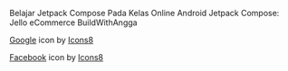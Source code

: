 Belajar Jetpack Compose Pada Kelas Online Android Jetpack Compose: Jello eCommerce BuildWithAngga





<a target="_blank" href="https://icons8.com/icon/17949/google">Google</a> icon by <a target="_blank" href="https://icons8.com">Icons8</a>

<a target="_blank" href="https://icons8.com/icon/118497/facebook">Facebook</a> icon by <a target="_blank" href="https://icons8.com">Icons8</a>